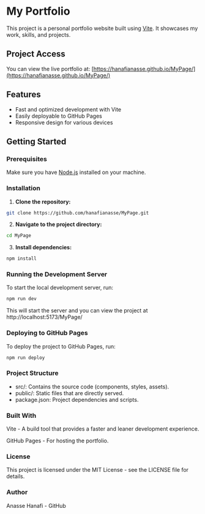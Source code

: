 # My Portfolio

This project is a personal portfolio website built using [Vite](https://vitejs.dev/). It showcases my work, skills, and projects.

## Project Access

You can view the live portfolio at: [https://hanafianasse.github.io/MyPage/](https://hanafianasse.github.io/MyPage/)

## Features

- Fast and optimized development with Vite
- Easily deployable to GitHub Pages
- Responsive design for various devices

## Getting Started

### Prerequisites

Make sure you have [Node.js](https://nodejs.org/) installed on your machine.

### Installation
  
1.  **Clone the repository:**

```bash
git clone https://github.com/hanafianasse/MyPage.git
```

2.  **Navigate to the project directory:**

```bash
cd MyPage
```

3.  **Install dependencies:**

```bash
npm install
```

### Running the Development Server

To start the local development server, run:

```bash
npm run dev
```
 
This will start the server and you can view the project at http://localhost:5173/MyPage/
  
### Deploying to GitHub Pages

To deploy the project to GitHub Pages, run:  
```bash
npm run deploy
```

### Project Structure

- src/: Contains the source code (components, styles, assets).
- public/: Static files that are directly served.
- package.json: Project dependencies and scripts.

### Built With

Vite - A build tool that provides a faster and leaner development experience.

GitHub Pages - For hosting the portfolio.

### License

This project is licensed under the MIT License - see the LICENSE file for details.

### Author

Anasse Hanafi - GitHub